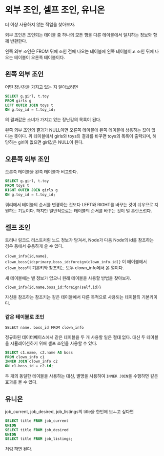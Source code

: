 # 외부 조인, 셀프 조인, 유니온

더 이상 사용하지 않는 직업을 찾아보자.

외부 조인은 조인되는 테이블 중 하나의 모든 행을 다른 테이블에서 일치하는 정보와 함께 반환한다.

왼쪽 외부 조인은 FROM 뒤에 조인 전에 나오는 테이블에 왼쪽 테이블이고 조인 뒤에 나오는 테이블이 오른쪽 테이블이다.

## 왼쪽 외부 조인

어떤 장난감을 가지고 있는 지 알아보려면

```sql
SELECT g.girl, t.toy
FROM girls g
LEFT OUTER JOIN toys t
ON g.toy_id = t.toy_id;
```

의 결과값은 소녀가 가지고 있는 장난감의 목록이 된다.

왼쪽 외부 조인의 결과가 NULL이면 오른쪽 테이블에 왼쪽 테이블에 상응하는 값이 없다는 뜻이다.
위 테이블에서 girls와 toys의 결과를 바꾸면 toys의 목록이 출력되며, 해당하는 girl이 없으면 girl값은 NULL이 된다.

## 오른쪽 외부 조인

오른쪽 테이블을 왼쪽 테이블과 비교한다.

```sql
SELECT g.girl, t.toy
FROM toys t
RIGHT OUTER JOIN girls g
ON g.toy_id = t.toy_id;
```

쿼리에서 테이블의 순서를 변경하는 것보다 LEFT와 RIGHT를 바꾸는 것이 쉬우므로 지원하는 기능이다.
하지만 일반적으로는 테이블의 순서를 바꾸는 것이 덜 혼란스럽다.

## 셀프 조인

트리나 링크드 리스트처럼 노드 정보가 담겨서, Node가 다음 Node의 id를 참조하는 경우 등에서 유용하게 쓸 수 있다.

`clown_info{id,name}`, `clown_boss{id:primary,boss_id:foreign(clown_info.id)}`
이 테이블에서 `clown_boss`의 기본키와 참조키는 모두 clown_info에서 온 열이다.

새 테이블에는 별 정보가 없으니 원래 테이블을 사용할 방법을 찾아보자.

`clown_info{id,name,boss_id:foreign(self.id)}`

자신을 참조하는 참조키는 같은 테이블에서 다른 목적으로 사용되는 테이블의 기본키이다.

### 같은 테이블로 조인

`SELECT name, boss_id FROM clown_info`

정규화된 데이터베이스에서 같은 테이블을 두 개 사용할 일은 절대 없다.
대신 두 테이블을 시뮬레이션하기 위해 셀프 조인을 사용할 수 있다.

```SQL
SELECT c1.name, c2.name AS boss
FROM clown_info c1
INNER JOIN clown_info c2
ON c1.boss_id = c2.id;
```

두 개의 동일한 테이블을 사용하는 대신, 별명을 사용하여 `INNER JOIN`을 수행하면 같은 효과를 볼 수 있다.

## 유니온

job_current, job_desired, job_listings의 title을 한번에 보ㅗ고 싶다면

```SQL
SELECT title FROM job_current
UNION
SELECT title FROM job_desired
UNION
SELECT title FROM job_listings;
```

처럼 하면 된다.